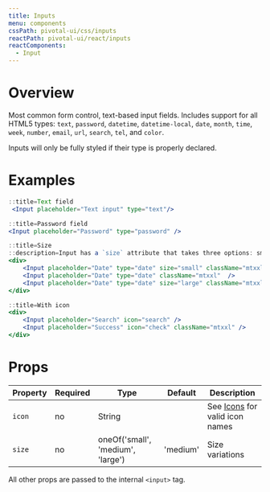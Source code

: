 ```yaml
---
title: Inputs
menu: components
cssPath: pivotal-ui/css/inputs
reactPath: pivotal-ui/react/inputs
reactComponents:
  - Input
---
```


# Overview

Most common form control, text-based input fields. Includes support for all HTML5 types: `text`, `password`, `datetime`, `datetime-local`, `date`, `month`, `time`, `week`, `number`, `email`, `url`, `search`, `tel`, and `color`.

Inputs will only be fully styled if their type is properly declared.

# Examples

```jsx
::title=Text field
 <Input placeholder="Text input" type="text"/>
```

```jsx
::title=Password field
<Input placeholder="Password" type="password" />
```

```jsx
::title=Size
::description=Input has a `size` attribute that takes three options: small, medium (default), and large.
<div>
    <Input placeholder="Date" type="date" size="small" className="mtxxl"  />
    <Input placeholder="Date" type="date" className="mtxxl"  />
    <Input placeholder="Date" type="date" size="large" className="mtxxl"  />
</div>
```

```jsx
::title=With icon
<div>
    <Input placeholder="Search" icon="search" />
    <Input placeholder="Success" icon="check" className="mtxxl" />
</div>
```

# Props

Property | Required | Type                              | Default  | Description
---------|----------|-----------------------------------|----------|------------
`icon`   | no       | String                            |          | See [Icons](/icons) for valid icon names
`size`   | no       | oneOf('small', 'medium', 'large') | 'medium' | Size variations

All other props are passed to the internal `<input>` tag.